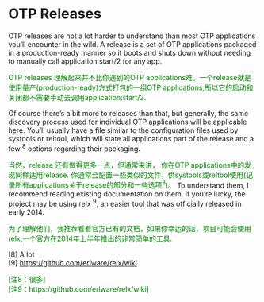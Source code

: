 # OTP Releases

OTP releases are not a lot harder to understand than most OTP applications you’ll encounter in the wild. A release is a set of OTP applications packaged in a production-ready manner so it boots and shuts down without needing to manually call application:start/2 for any app.
<p></p>
<font color="green">
OTP releases 理解起来并不比你遇到的OTP applications难。一个release就是使用量产(production-ready)方式打包的一组OTP applications,所以它的启动和关闭都不需要手动去调用application:start/2.
</font>
<p></p>
Of course there’s a bit more to releases than that, but generally, the same discovery process used for individual OTP applications will be applicable here.
You’ll usually have a file similar to the configuration files used by systools or reltool, which will state all applications part of the release and a few <sup>8</sup> options regarding their packaging.
<p></p>
<font color="green">
当然，release 还有做得更多一点，但通常来讲， 你在OTP applications中的发现同样适用release.
你通常会配置一些类似的文件，供systools或reltool使用(记录所有applications关于release的部分和一些选项<sup>8</sup>)。
</font>
To understand them, I recommend reading existing documentation on them. If you’re lucky, the project may be using relx <sup>9</sup>, an easier tool that was officially released in early 2014.
<p></p>
<font color="green">
为了理解他们，我推荐看看官方已有的文档，如果你幸运的话，项目可能会使用relx,一个官方在2014年上半年推出的非常简单的工具.
</font>


[8] A lot <br>
[9] https://github.com/erlware/relx/wiki
<p></p>
<font color="green">
[注8：很多]<br>
[注9：https://github.com/erlware/relx/wiki]
</font>
